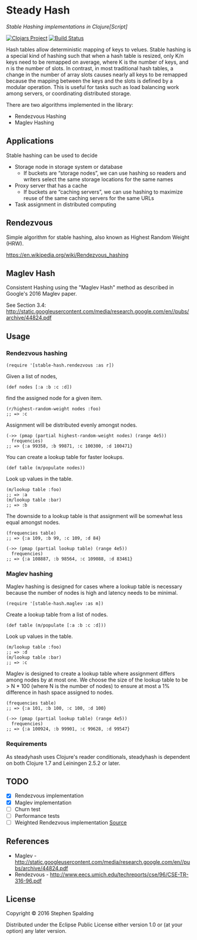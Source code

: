 # Steady Hash
*Stable Hashing implementations in Clojure[Script]*

[![Clojars Project](https://img.shields.io/clojars/v/steadyhash.svg)](https://clojars.org/steadyhash)
[![Build Status](https://travis-ci.org/fotoetienne/steadyhash.svg?branch=master)](https://travis-ci.org/fotoetienne/steadyhash)

Hash tables allow deterministic mapping of keys to velues.
Stable hashing is a special kind of hashing such that when a hash table is resized, only K/n keys need to be remapped on average, where K is the number of keys, and n is the number of slots.
In contrast, in most traditional hash tables, a change in the number of array slots causes nearly all keys to be remapped because the mapping between the keys and the slots is defined by a modular operation.
This is useful for tasks such as load balancing work among servers, or coordinating distributed storage.

There are two algorithms implemented in the library:

 - Rendezvous Hashing
 - Maglev Hashing

## Applications

Stable hashing can be used to decide
  - Storage node in storage system or database
    - If buckets are “storage nodes”, we can use hashing so readers and writers select the same storage locations for the same names
  - Proxy server that has a cache
    - If buckets are “caching servers”, we can use hashing to maximize reuse of the same caching servers for the same URLs
  - Task assignment in distributed computing

## Rendezvous
Simple algorithm for stable hashing, also known as Highest Random Weight (HRW).

https://en.wikipedia.org/wiki/Rendezvous_hashing

## Maglev Hash
Consistent Hashing using the "Maglev Hash" method as described in Google's 2016 Maglev paper.

See Section 3.4:
http://static.googleusercontent.com/media/research.google.com/en//pubs/archive/44824.pdf

## Usage
### Rendezvous hashing

    (require '[stable-hash.rendezvous :as r])

Given a list of nodes,

    (def nodes [:a :b :c :d])

find the assigned node for a given item.

    (r/highest-random-weight nodes :foo)
    ;; => :c

Assignment will be distributed evenly amongst nodes.

    (->> (pmap (partial highest-random-weight nodes) (range 4e5))
      frequencies)
    ;; => {:a 99358, :b 99871, :c 100300, :d 100471}

You can create a lookup table for faster lookups.

    (def table (m/populate nodes))

Look up values in the table.

    (m/lookup table :foo)
    ;; => :a
    (m/lookup table :bar)
    ;; => :b

The downside to a lookup table is that assignment will be somewhat less equal amongst nodes.

    (frequencies table)
    ;; => {:a 109, :b 99, :c 109, :d 84}

    (->> (pmap (partial lookup table) (range 4e5))
      frequencies)
    ;; => {:a 108887, :b 98564, :c 109088, :d 83461}

### Maglev hashing

Maglev hashing is designed for cases where a lookup table is necessary because the number of nodes is high and latency needs to be minimal.

    (require '[stable-hash.maglev :as m])

Create a lookup table from a list of nodes.

    (def table (m/populate [:a :b :c :d]))

Look up values in the table.

    (m/lookup table :foo)
    ;; => :d
    (m/lookup table :bar)
    ;; => :c

Maglev is designed to create a lookup table where assignment differs among nodes by at most one.
We choose the size of the lookup table to be > N * 100 (where N is the number of nodes) to ensure at most a 1% difference in hash space assigned to nodes.

    (frequencies table)
    ;; => {:a 101, :b 100, :c 100, :d 100}

    (->> (pmap (partial lookup table) (range 4e5))
      frequencies)
    ;; => {:a 100924, :b 99901, :c 99628, :d 99547}

### Requirements

As steadyhash uses Clojure's reader conditionals, steadyhash is dependent on both Clojure 1.7 and Leiningen 2.5.2 or later.

## TODO

 - [x] Rendezvous implementation
 - [x] Maglev implementation
 - [ ] Churn test
 - [ ] Performance tests
 - [ ] Weighted Rendezvous implementation [Source](http://www.snia.org/sites/default/files/SDC15_presentations/dist_sys/Jason_Resch_New_Consistent_Hashings_Rev.pdf)

## References

 - Maglev - http://static.googleusercontent.com/media/research.google.com/en//pubs/archive/44824.pdf
 - Rendezvous - http://www.eecs.umich.edu/techreports/cse/96/CSE-TR-316-96.pdf

## License

Copyright © 2016 Stephen Spalding

Distributed under the Eclipse Public License either version 1.0 or (at
your option) any later version.

